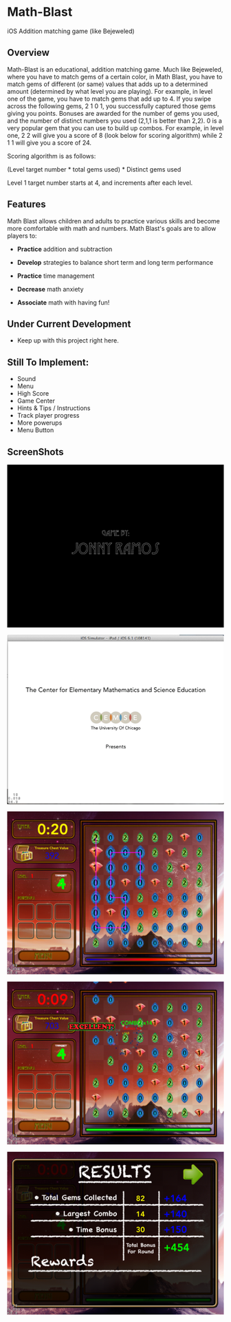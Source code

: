Math-Blast
==========

iOS Addition matching game (like Bejeweled)

## Overview

Math-Blast is an educational, addition matching game. Much like Bejeweled, where you have to match gems of a certain color, in Math Blast, you have to match gems of different (or same) values that adds up to a determined amount (determined by what level you are playing). For example, in level one of the game, you have to match gems that add up to 4. If you swipe across the following gems, 2 1 0 1, you successfully captured those gems giving you points. Bonuses are awarded for the number of gems you used, and the number of distinct numbers you used (2,1,1 is better than 2,2). 0 is a very popular gem that you can use to build up combos. For example, in level one, 2 2 will give you a score of 8 (look below for scoring algorithm) while 2 1 1 will give you a score of 24.

Scoring algorithm is as follows:

(Level target number * total gems used) * Distinct gems used

Level 1 target number starts at 4, and increments after each level.


## Features

Math Blast allows children and adults to practice various skills and become more comfortable with math and numbers. Math Blast's goals are to allow players to:

  * **Practice**  addition and subtraction
  
  * **Develop** strategies to balance short term and long term performance
  
  * **Practice** time management
  
  * **Decrease** math anxiety
  
  * **Associate** math with having fun!

## Under Current Development

  * Keep up with this project right here. 

## **Still To Implement:**

  * Sound
  * Menu
  * High Score
  * Game Center
  * Hints & Tips / Instructions
  * Track player progress
  * More powerups
  * Menu Button

## ScreenShots

![Alt text](screen9.png "Screenshot 5")

![Alt text](screen5.png "Screenshot 5")

![Alt text](screen6.PNG "Screenshot 6")

![Alt text](screen7.PNG "Screenshot 7")

![Alt text](screen8.PNG "Screenshot 8")


